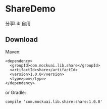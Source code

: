 # ShareDemo
分享Lib
自用

## Download
Maven:
```
<dependency>
  <groupId>com.mockuai.lib.share</groupId>
  <artifactId>share</artifactId>
  <version>1.0.0</version>
  <type>pom</type>
</dependency>
```
or Gradle:
```
compile 'com.mockuai.lib.share:share:1.0.0'
```